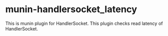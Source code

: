 # munin-handlersocket_latency

This is munin plugin for HandlerSocket. This plugin checks read latency of HandlerSocket.

